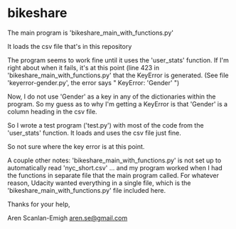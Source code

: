 # bikeshare
The main program is 'bikeshare_main_with_functions.py'

It loads the csv file that's in this repository

The program seems to work fine until it uses the 'user_stats' function.  If I'm right about when it fails, it's at this point (line 423 in 'bikeshare_main_with_functions.py' that the KeyError is generated.  (See file 'keyerror-gender.py', the error says " KeyError: 'Gender' ")

Now, I do not use 'Gender' as a key in any of the dictionaries within the program.  So my guess as to why I'm getting a KeyError is that 'Gender' is a column heading in the csv file.

So I wrote a test program ('test.py') with most of the code from the 'user_stats' function.  It loads and uses the csv file just fine.

So not sure where the key error is at this point.

A couple other notes: 'bikeshare_main_with_functions.py' is not set up to automatically read 'nyc_short.csv' ... and my program worked when I had the functions in separate file that the main program called.  For whatever reason, Udacity wanted everything in a single file, which is the 'bikeshare_main_with_functions.py' file included here.

Thanks for your help,

Aren Scanlan-Emigh
aren.se@gmail.com 
